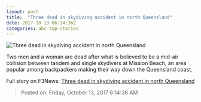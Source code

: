 ```yaml
---
layout: post
title:  "Three dead in skydiving accident in north Queensland"
date: 2017-10-13 06:14:36Z
categories: abc-top-stories
---
```


![Three dead in skydiving accident in north Queensland](http://www.abc.net.au/news/image/9048544-1x1-700x700.jpg)

Two men and a woman are dead after what is believed to be a mid-air collision between tandem and single skydivers at Mission Beach, an area popular among backpackers making their way down the Queensland coast.


Full story on F3News: [Three dead in skydiving accident in north Queensland](http://www.f3nws.com/n/MbT3MH)

> Posted on: Friday, October 13, 2017 6:14:36 AM

